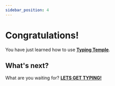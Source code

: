 ```yaml
---
sidebar_position: 4
---
```


# Congratulations!

You have just learned how to use **[Typing Temple](https://www.typingtemple.com/)**. 

## What's next?

What are you waiting for? **[LETS GET TYPING!](https://www.typingtemple.com/)**
